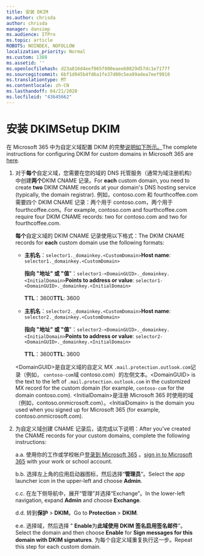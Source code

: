 ```yaml
---
title: 安装 DKIM
ms.author: chrisda
author: chrisda
manager: dansimp
ms.audience: ITPro
ms.topic: article
ROBOTS: NOINDEX, NOFOLLOW
localization_priority: Normal
ms.custom: 1388
ms.assetid: ''
ms.openlocfilehash: d23a816d4eef065f800eaee60829d57dc1e7177f
ms.sourcegitcommit: 6bf1d945b4fd6a1fe37d00c5ea99adea7eef9910
ms.translationtype: MT
ms.contentlocale: zh-CN
ms.lasthandoff: 04/21/2020
ms.locfileid: "43645662"
---
```

# <a name="setup-dkim"></a><span data-ttu-id="d0eee-102">安装 DKIM</span><span class="sxs-lookup"><span data-stu-id="d0eee-102">Setup DKIM</span></span>

<span data-ttu-id="d0eee-103">在 Microsoft 365 中为自定义域配置 DKIM 的完整[说明如下所示。](https://docs.microsoft.com/office365/SecurityCompliance/use-dkim-to-validate-outbound-email#what-you-need-to-do-to-manually-set-up-dkim-in-office-365)</span><span class="sxs-lookup"><span data-stu-id="d0eee-103">The complete instructions for configuring DKIM for custom domains in Microsoft 365 are [here](https://docs.microsoft.com/office365/SecurityCompliance/use-dkim-to-validate-outbound-email#what-you-need-to-do-to-manually-set-up-dkim-in-office-365).</span></span>

1. <span data-ttu-id="d0eee-104">对于**每个**自定义域，您需要在您的域的 DNS 托管服务（通常为域注册机构）中创建**两个**DKIM CNAME 记录。</span><span class="sxs-lookup"><span data-stu-id="d0eee-104">For **each** custom domain, you need to create **two** DKIM CNAME records at your domain's DNS hosting service (typically, the domain registrar).</span></span> <span data-ttu-id="d0eee-105">例如，contoso.com 和 fourthcoffee.com 需要四个 DKIM CNAME 记录：两个用于 contoso.com，两个用于 fourthcoffee.com。</span><span class="sxs-lookup"><span data-stu-id="d0eee-105">For example, contoso.com and fourthcoffee.com require four DKIM CNAME records: two for contoso.com and two for fourthcoffee.com.</span></span>

   <span data-ttu-id="d0eee-106">**每个**自定义域的 DKIM CNAME 记录使用以下格式：</span><span class="sxs-lookup"><span data-stu-id="d0eee-106">The DKIM CNAME records for **each** custom domain use the following formats:</span></span>

   - <span data-ttu-id="d0eee-107">**主机名**：`selector1._domainkey.<CustomDomain>`</span><span class="sxs-lookup"><span data-stu-id="d0eee-107">**Host name**: `selector1._domainkey.<CustomDomain>`</span></span>

     <span data-ttu-id="d0eee-108">**指向 "地址" 或 "值**"：`selector1-<DomainGUID>._domainkey.<InitialDomain>`</span><span class="sxs-lookup"><span data-stu-id="d0eee-108">**Points to address or value**: `selector1-<DomainGUID>._domainkey.<InitialDomain>`</span></span>

     <span data-ttu-id="d0eee-109">**TTL**：3600</span><span class="sxs-lookup"><span data-stu-id="d0eee-109">**TTL**: 3600</span></span>

   - <span data-ttu-id="d0eee-110">**主机名**：`selector2._domainkey.<CustomDomain>`</span><span class="sxs-lookup"><span data-stu-id="d0eee-110">**Host name**: `selector2._domainkey.<CustomDomain>`</span></span>

     <span data-ttu-id="d0eee-111">**指向 "地址" 或 "值**"：`selector2-<DomainGUID>._domainkey.<InitialDomain>`</span><span class="sxs-lookup"><span data-stu-id="d0eee-111">**Points to address or value**: `selector2-<DomainGUID>._domainkey.<InitialDomain>`</span></span>

     <span data-ttu-id="d0eee-112">**TTL**：3600</span><span class="sxs-lookup"><span data-stu-id="d0eee-112">**TTL**: 3600</span></span>

   <span data-ttu-id="d0eee-113">\<DomainGUID\>是自定义域的自定义 MX `.mail.protection.outlook.com`记录（例如， `contoso-com`域 contoso.com）的左侧文本。</span><span class="sxs-lookup"><span data-stu-id="d0eee-113">\<DomainGUID\> is the text to the left of `.mail.protection.outlook.com` in the customized MX record for the custom domain (for example, `contoso-com` for the domain contoso.com).</span></span> <span data-ttu-id="d0eee-114">\<InitialDomain\>是注册 Microsoft 365 时使用的域（例如，contoso.onmicrosoft.com）。</span><span class="sxs-lookup"><span data-stu-id="d0eee-114">\<InitialDomain\> is the domain you used when you signed up for Microsoft 365 (for example, contoso.onmicrosoft.com).</span></span>

2. <span data-ttu-id="d0eee-115">为自定义域创建 CNAME 记录后，请完成以下说明：</span><span class="sxs-lookup"><span data-stu-id="d0eee-115">After you've created the CNAME records for your custom domains, complete the following instructions:</span></span>

   <span data-ttu-id="d0eee-116">a.</span><span class="sxs-lookup"><span data-stu-id="d0eee-116">a.</span></span> <span data-ttu-id="d0eee-117">使用你的工作或学校帐户[登录到 Microsoft 365](https://support.office.microsoft.com/article/e9eb7d51-5430-4929-91ab-6157c5a050b4) 。</span><span class="sxs-lookup"><span data-stu-id="d0eee-117">[sign in to Microsoft 365](https://support.office.microsoft.com/article/e9eb7d51-5430-4929-91ab-6157c5a050b4) with your work or school account.</span></span>

   <span data-ttu-id="d0eee-118">b.</span><span class="sxs-lookup"><span data-stu-id="d0eee-118">b.</span></span> <span data-ttu-id="d0eee-119">选择左上角的应用启动器图标，然后选择“**管理员**”。</span><span class="sxs-lookup"><span data-stu-id="d0eee-119">Select the app launcher icon in the upper-left and choose **Admin**.</span></span>

   <span data-ttu-id="d0eee-120">c.</span><span class="sxs-lookup"><span data-stu-id="d0eee-120">c.</span></span> <span data-ttu-id="d0eee-121">在左下侧导航中，展开“管理”并选择“Exchange”。</span><span class="sxs-lookup"><span data-stu-id="d0eee-121">In the lower-left navigation, expand **Admin** and choose **Exchange**.</span></span>

   <span data-ttu-id="d0eee-122">d.</span><span class="sxs-lookup"><span data-stu-id="d0eee-122">d.</span></span> <span data-ttu-id="d0eee-123">转到**保护** > **DKIM**。</span><span class="sxs-lookup"><span data-stu-id="d0eee-123">Go to **Protection** > **DKIM**.</span></span>

   <span data-ttu-id="d0eee-124">e.</span><span class="sxs-lookup"><span data-stu-id="d0eee-124">e.</span></span> <span data-ttu-id="d0eee-125">选择域，然后选择 " **Enable**为**此域使用 DKIM 签名启用签名邮件**"。</span><span class="sxs-lookup"><span data-stu-id="d0eee-125">Select the domain and then choose **Enable** for **Sign messages for this domain with DKIM signatures**.</span></span> <span data-ttu-id="d0eee-126">为每个自定义域重复执行这一步。</span><span class="sxs-lookup"><span data-stu-id="d0eee-126">Repeat this step for each custom domain.</span></span>
